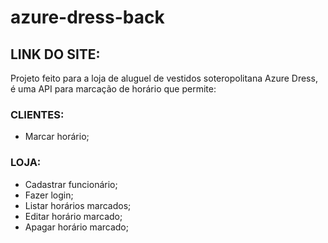# azure-dress-back

## LINK DO SITE:

Projeto feito para a loja de aluguel de vestidos soteropolitana Azure Dress, é uma API para marcação de horário que permite:

### CLIENTES: 
- Marcar horário;

### LOJA: 

- Cadastrar funcionário;
- Fazer login;
- Listar horários marcados;
- Editar horário marcado;
- Apagar horário marcado;
